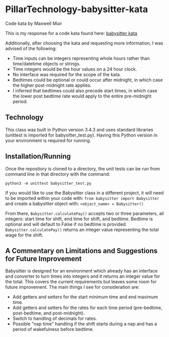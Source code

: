 # PillarTechnology-babysitter-kata

Code kata by Maxwell Muir

This is my response for a code kata found here: [babysitter kata](https://github.com/PillarTechnology/kata-babysitter)

Additionally, after choosing the kata and requesting more information, I was advised of the following:
- Time inputs can be integers representing whole hours rather than time/datetime objects or strings.
- Time integers would be the hour values on a 24 hour clock.
- No interface was required for the scope of the kata.
- Bedtimes could be optional or could occur after midnight, in which case the higher post-midnight rate applies.
- I inferred that bedtimes could also precede start times, in which case the lower post bedtime rate would apply to the entire pre-midnight period.


## Technology 

This class was built in Python version 3.4.3 and uses standard libraries (unittest is imported for babysitter_test.py). Having this Python version in your environment is required for running.

## Installation/Running

Once the repository is cloned to a directory, the unit tests can be run from command line in that directory with the command:

 `python3 -m unittest babysitter_test.py`

If you would like to use the Babysitter class in a different project, it will need to be imported within your code with:
`from babysitter import Babysitter`
and create a babysitter object with:
`<object_name> = Babysitter()`

From there, `Babysitter.calculatePay()` accepts two or three parameters, all integers: start time for shift, end time for shift, and bedtime. Bedtime is optional and will default to False if no bedtime is provided. `Babysitter.calculatePay()`  returns an integer value representing the total wage for the shift.


## A Commentary on Limitations and Suggestions for Future Improvement
Babysitter is designed for an environment which already has an interface and converter to turn times into integers and it returns an integer value for the total. This covers the current requirements but leaves some room for future improvement. The main things I see for consideration are:
- Add getters and setters for the start minimum time and end maximum time.
- Add getters and setters for the rates for each time period (pre-bedtime, post-bedtime, and post-midnight).
- Switch to handling of decimals for rates.
- Possible "nap time" handling if the shift starts during a nap and has a period of wakefulness before bedtime.
